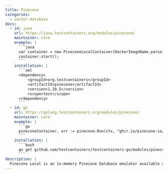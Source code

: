 ```yaml
---
title: Pinecone
categories:
  - vector-database
docs:
  - id: java
    url: https://java.testcontainers.org/modules/pinecone/
    maintainer: core
    example: |
      ```java
      var container = new PineconeLocalContainer(DockerImageName.parse("ghcr.io/pinecone-io/pinecone-local:v0.7.0"));
      container.start();
      ```
    installation: |
      ```xml
      <dependency>
          <groupId>org.testcontainers</groupId>
          <artifactId>pinecone</artifactId>
          <version>1.20.5</version>
          <scope>test</scope>
      </dependency>
      ```
  - id: go
    url: https://golang.testcontainers.org/modules/pinecone/
    maintainer: core
    example: |
      ```go
      pineconeContainer, err := pinecone.Run(ctx, "ghcr.io/pinecone-io/pinecone-local:v0.7.0")
      ```
    installation: |
      ```bash
      go get github.com/testcontainers/testcontainers-go/modules/pinecone
      ```
description: |
  Pinecone Local is an in-memory Pinecone Database emulator available as a Docker image. Pinecone is the leading AI infrastructure for building accurate, secure, and scalable AI applications. Use Pinecone Database to store and search vector data at scale.
---
```

